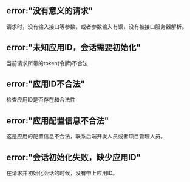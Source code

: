 ## error:"没有意义的请求"
请求时，没有输入接口等参数，或者参数输入有误，没有被接口服务器解析。

## error:"未知应用ID，会话需要初始化"
当前请求所带的token(令牌)不合法

## error:"应用ID不合法"
检查应用ID是否存在和合法性

## error:"应用配置信息不合法"
这是应用的配置信息不合法，联系后端开发人员或者项目管理人员。

## error:"会话初始化失败，缺少应用ID"
在请求并初始化会话的时候，没有带上应用ID。